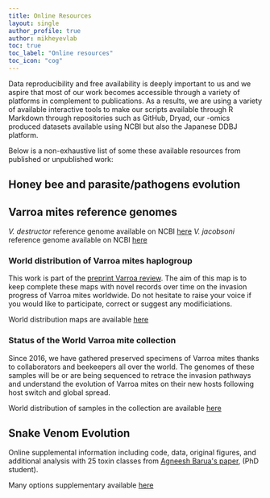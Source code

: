 ```yaml
---
title: Online Resources
layout: single
author_profile: true
author: mikheyevlab
toc: true
toc_label: "Online resources"
toc_icon: "cog"
---
```


Data reproducibility and free availability is deeply important to us and we aspire that most of our work becomes accessible through a variety of platforms in complement to publications. As a results, we are using a variety of available interactive tools to make our scripts available through R Markdown through repositories such as GitHub, Dryad, our -omics produced datasets available using NCBI but also the Japanese DDBJ platform.

Below is a non-exhaustive list of some these available resources from published or unpublished work:

## Honey bee and parasite/pathogens evolution
## Varroa mites reference genomes
_V. destructor_ reference genome available on NCBI [here](https://www.ncbi.nlm.nih.gov/genome/?term=varroa+destructor)
_V. jacobsoni_ reference genome available on NCBI [here](https://www.ncbi.nlm.nih.gov/genome/62339)

### World distribution of Varroa mites haplogroup
This work is part of the [preprint Varroa review](https://www.preprints.org/manuscript/202002.0374/v1). The aim of this map is to keep complete these maps with novel records over time on the invasion progress of Varroa mites worldwide. Do not hesitate to raise your voice if you would like to participate, correct or suggest any modificiations.

World distribution maps are available [here](https://mikheyevlab.github.io/varroa-mtDNA-world-distrib/)

### Status of the World Varroa mite collection
Since 2016, we have gathered preserved specimens of Varroa mites thanks to collaborators and beekeepers all over the world. The genomes of these samples will be or are being sequenced to retrace the invasion pathways and understand the evolution of Varroa mites on their new hosts following host switch and global spread.

World distribution of samples in the collection are available [here](https://mikheyevlab.github.io/varroa-map/)

## Snake Venom Evolution
Online supplemental information including code, data, original figures, and additional analysis with 25 toxin classes from [Agneesh Barua's paper](https://academic.oup.com/mbe/article/36/9/1964/5492084#163586587), (PhD student). 

Many options supplementary available [here](https://agneeshbarua.github.io/Many-options-supplementary/)
